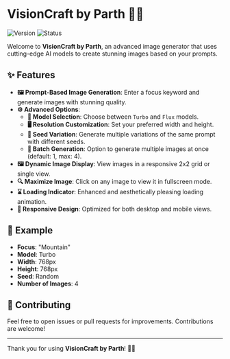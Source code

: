 # VisionCraft by Parth 🎨✨

![Version](https://img.shields.io/badge/version-1.0-blue)
![Status](https://img.shields.io/badge/status-active-brightgreen)

Welcome to **VisionCraft by Parth**, an advanced image generator that uses cutting-edge AI models to create stunning images based on your prompts. 

## ✨ Features

- **🖼️ Prompt-Based Image Generation**: Enter a focus keyword and generate images with stunning quality.
- **⚙️ Advanced Options**:
  - **🚀 Model Selection**: Choose between `Turbo` and `Flux` models.
  - **🖥️ Resolution Customization**: Set your preferred width and height.
  - **🎲 Seed Variation**: Generate multiple variations of the same prompt with different seeds.
  - **🔢 Batch Generation**: Option to generate multiple images at once (default: 1, max: 4).
- **🖼️ Dynamic Image Display**: View images in a responsive 2x2 grid or single view.
- **🔍 Maximize Image**: Click on any image to view it in fullscreen mode.
- **⌛ Loading Indicator**: Enhanced and aesthetically pleasing loading animation.
- **📱 Responsive Design**: Optimized for both desktop and mobile views.

## 🌟 Example

- **Focus**: "Mountain"
- **Model**: Turbo
- **Width**: 768px
- **Height**: 768px
- **Seed**: Random
- **Number of Images**: 4


## 🤝 Contributing

Feel free to open issues or pull requests for improvements. Contributions are welcome!

---

Thank you for using **VisionCraft by Parth**! 🎨✨
